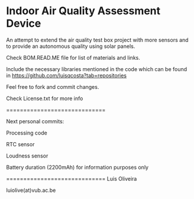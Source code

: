 Indoor Air Quality Assessment Device
=============================

An attempt to extend the air quality test box project with more sensors and to provide an autonomous quality using solar panels.

Check BOM.READ.ME file for list of materials and links.

Include the necessary libraries mentioned in the code which can be found in https://github.com/luisqcosta?tab=repositories


Feel free to fork and commit changes.

Check License.txt for more info

=============================

Next personal commits: 

Processing code

RTC sensor

Loudness sensor

Battery duration (2200mAh) for information purposes only


=============================
Luis Oliveira

luiolive(at)vub.ac.be
